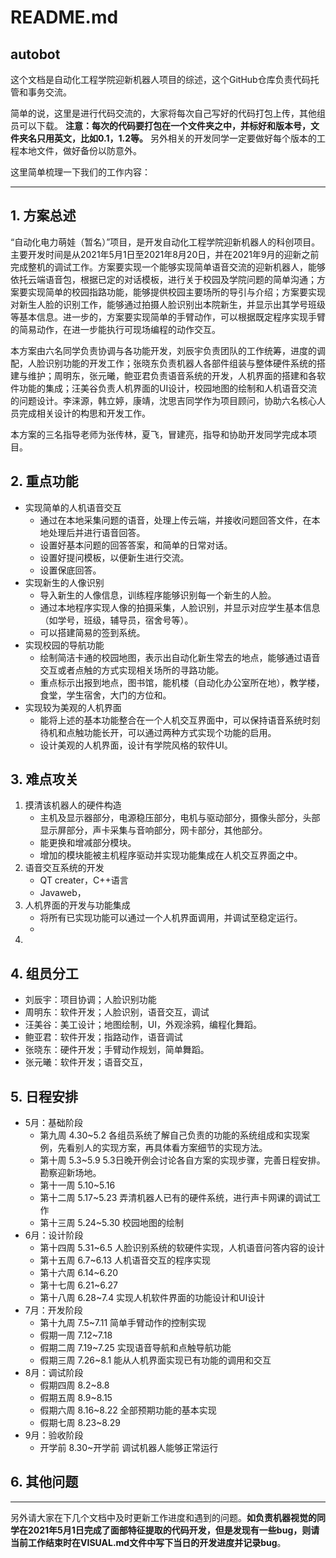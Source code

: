 # README.md

## autobot
  这个文档是自动化工程学院迎新机器人项目的综述，这个GitHub仓库负责代码托管和事务交流。

  简单的说，这里是进行代码交流的，大家将每次自己写好的代码打包上传，其他组员可以下载。
**注意：每次的代码要打包在一个文件夹之中，并标好和版本号，文件夹名只用英文，比如0.1，1.2等。**
另外相关的开发同学一定要做好每个版本的工程本地文件，做好备份以防意外。

  这里简单梳理一下我们的工作内容：
****
## 1. 方案总述

  ​	“自动化电力萌娃（暂名）”项目，是开发自动化工程学院迎新机器人的科创项目。主要开发时间是从2021年5月1日至2021年8月20日，并在2021年9月的迎新之前完成整机的调试工作。方案要实现一个能够实现简单语音交流的迎新机器人，能够依托云端语音包，根据已定的对话模板，进行关于校园及学院问题的简单沟通；方案要实现简单的校园指路功能，能够提供校园主要场所的导引与介绍；方案要实现对新生人脸的识别工作，能够通过拍摄人脸识别出本院新生，并显示出其学号班级等基本信息。进一步的，方案要实现简单的手臂动作，可以根据既定程序实现手臂的简易动作，在进一步能执行可现场编程的动作交互。

  ​ 本方案由六名同学负责协调与各功能开发，刘辰宇负责团队的工作统筹，进度的调配，人脸识别功能的开发工作；张晓东负责机器人各部件组装与整体硬件系统的搭建与维护；周明东，张元曦，鲍亚君负责语音系统的开发，人机界面的搭建和各软件功能的集成；汪美谷负责人机界面的UI设计，校园地图的绘制和人机语音交流的问题设计。李涞源，韩立婷，康靖，沈思吉同学作为项目顾问，协助六名核心人员完成相关设计的构思和开发工作。

  ​	本方案的三名指导老师为张传林，夏飞，冒建亮，指导和协助开发同学完成本项目。

## 2. 重点功能

- 实现简单的人机语音交互
  - 通过在本地采集问题的语音，处理上传云端，并接收问题回答文件，在本地处理后并进行语音回答。
  - 设置好基本问题的回答答案，和简单的日常对话。
  - 设置好提问模板，以便新生进行交流。
  - 设置保底回答。
- 实现新生的人像识别
  - 导入新生的人像信息，训练程序能够识别每一个新生的人脸。
  - 通过本地程序实现人像的拍摄采集，人脸识别，并显示对应学生基本信息（如学号，班级，辅导员，宿舍号等）。
  - 可以搭建简易的签到系统。
- 实现校园的导航功能
  - 绘制简洁卡通的校园地图，表示出自动化新生常去的地点，能够通过语音交互或者点触的方式实现相关场所的寻路功能。
  - 重点标示出报到地点，图书馆，能机楼（自动化办公室所在地），教学楼，食堂，学生宿舍，大门的方位和。
- 实现较为美观的人机界面
  - 能将上述的基本功能整合在一个人机交互界面中，可以保持语音系统时刻待机和点触功能长开，可以通过两种方式实现个功能的启用。
  - 设计美观的人机界面，设计有学院风格的软件UI。

## 3. 难点攻关

1. 摸清该机器人的硬件构造
   - 主机及显示器部分，电源稳压部分，电机与驱动部分，摄像头部分，头部显示屏部分，声卡采集与音响部分，网卡部分，其他部分。
   - 能更换和增减部分模块。
   - 增加的模块能被主机程序驱动并实现功能集成在人机交互界面之中。
2. 语音交互系统的开发
   - QT creater，C++语言
   - Javaweb，
3. 人机界面的开发与功能集成
   - 将所有已实现功能可以通过一个人机界面调用，并调试至稳定运行。
   - 
4. 

## 4. 组员分工

- 刘辰宇：项目协调；人脸识别功能
- 周明东：软件开发；人脸识别，语音交互，调试
- 汪美谷：美工设计；地图绘制，UI，外观涂鸦，编程化舞蹈。
- 鲍亚君：软件开发；指路动作，语音调试
- 张晓东：硬件开发；手臂动作规划，简单舞蹈。
- 张元曦：软件开发；语音交互，

## 5. 日程安排

- 5月：基础阶段
  - 第九周 4.30~5.2 各组员系统了解自己负责的功能的系统组成和实现案例，先看别人的实现方案，再具体看方案细节的实现方法。
  - 第十周 5.3~5.9 5.3日晚开例会讨论各自方案的实现步骤，完善日程安排。勘察迎新场地。
  - 第十一周 5.10~5.16 
  - 第十二周 5.17~5.23 弄清机器人已有的硬件系统，进行声卡网课的调试工作
  - 第十三周 5.24~5.30 校园地图的绘制
- 6月：设计阶段
  - 第十四周 5.31~6.5 人脸识别系统的软硬件实现，人机语音问答内容的设计
  - 第十五周 6.7~6.13 人机语音交互的程序实现
  - 第十六周 6.14~6.20 
  - 第十七周 6.21~6.27 
  - 第十八周 6.28~7.4 实现人机软件界面的功能设计和UI设计
- 7月：开发阶段
  - 第十九周 7.5~7.11 简单手臂动作的控制实现
  - 假期一周 7.12~7.18
  - 假期二周 7.19~7.25 实现语音导航和点触导航功能
  - 假期三周 7.26~8.1 能从人机界面实现已有功能的调用和交互
- 8月：调试阶段
  - 假期四周 8.2~8.8
  - 假期五周 8.9~8.15
  - 假期六周 8.16~8.22 全部预期功能的基本实现
  - 假期七周 8.23~8.29
- 9月：验收阶段
  - 开学前 8.30~开学前 调试机器人能够正常运行



## 6. 其他问题



****

另外请大家在下几个文档中及时更新工作进度和遇到的问题。**如负责机器视觉的同学在2021年5月1日完成了面部特征提取的代码开发，但是发现有一些bug，则请当前工作结束时在VISUAL.md文件中写下当日的开发进度并记录bug**。
